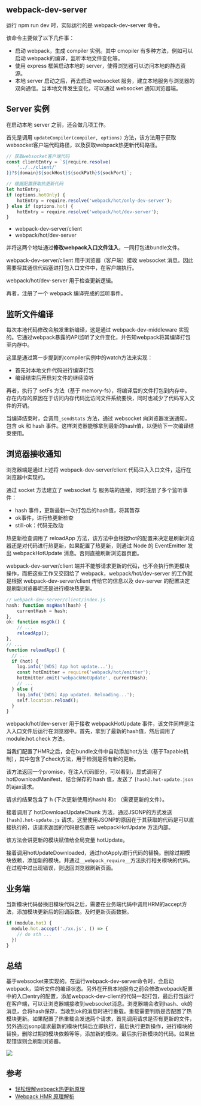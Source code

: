 ## webpack-dev-server

运行 npm run dev 时，实际运行的是 webpack-dev-server 命令。

该命令主要做了以下几件事：

+ 启动 webpack，生成 compiler 实例。其中 cmopiler 有多种方法，例如可以启动 webpack的编译，监听本地文件变化等。
+ 使用 express 框架启动本地的 server，使得浏览器可以访问本地的静态资源。
+ 本地 server 启动之后，再去启动 websocket 服务，建立本地服务与浏览器的双向通信。当本地文件发生变化，可以通过 websocket 通知浏览器端。

## Server 实例

在启动本地 server 之前，还会做几项工作。

首先是调用 `updateCompiler(compiler, options)` 方法，该方法用于获取websocket客户端代码路径，以及获取webpack热更新代码路径。

```js
// 获取websocket客户端代码
const clientEntry = `${require.resolve(
    '../../client/'
)}?${domain}${sockHost}${sockPath}${sockPort}`;

// 根据配置获取热更新代码
let hotEntry;
if (options.hotOnly) {
    hotEntry = require.resolve('webpack/hot/only-dev-server');
} else if (options.hot) {
    hotEntry = require.resolve('webpack/hot/dev-server');
}
```

+ webpack-dev-server/client
+ webpack/hot/dev-server

并将这两个地址通过**修改webpack入口文件注入**，一同打包进bundle文件。

webpack-dev-server/client 用于浏览器（客户端）接收 websocket 消息。因此需要将其通信代码塞进打包入口文件中，在客户端执行。

webpack/hot/dev-server 用于检查更新逻辑。

再者，注册了一个 webpack 编译完成的监听事件。

## 监听文件编译

每次本地代码修改会触发重新编译，这是通过 webpack-dev-middleware 实现的。它通过webpack暴露的API监听了文件变化，并告知webpack将其编译打包至内存中。

这里是通过第一步提到的compiler实例中的watch方法来实现：

+ 首先对本地文件代码进行编译打包
+ 编译结束后开启对文件的继续监听

再者，执行了 setFs 方法（基于 memory-fs），将编译后的文件打包到内存中。存在内存的原因在于访问内存代码比访问文件系统要快，同时也减少了代码写入文件的开销。

当编译结束时，会调用`_sendStats` 方法，通过 websocket 向浏览器发送通知，包含 ok 和 hash 事件。这样浏览器能够拿到最新的hash值，以便给下一次编译结束使用。

## 浏览器接收通知

浏览器端是通过上述将 webpack-dev-server/client 代码注入入口文件，运行在浏览器中实现的。

通过 socket 方法建立了 websocket 与 服务端的连接，同时注册了多个监听事件：

+ hash 事件，更新最新一次打包后的hash值，将其暂存
+ ok事件，进行热更新检查
+ still-ok：代码无改动

热更新检查调用了 reloadApp 方法，该方法中会根据hot的配置来决定是刷新浏览器还是对代码进行热更新，如果配置了热更新，则通过 Node 的 EventEmitter 发出 webpackHotUpdate 消息。否则直接刷新浏览器页面。

webpack-dev-server/client 端并不能够请求更新的代码，也不会执行热更模块操作，而把这些工作又交回给了 webpack，webpack/hot/dev-server 的工作就是根据 webpack-dev-server/client 传给它的信息以及 dev-server 的配置决定是刷新浏览器呢还是进行模块热更新。

```js
// webpack-dev-server/client/index.js
hash: function msgHash(hash) {
    currentHash = hash;
},
ok: function msgOk() {
    // ...
    reloadApp();
},
// ...
function reloadApp() {
  // ...
  if (hot) {
    log.info('[WDS] App hot update...');
    const hotEmitter = require('webpack/hot/emitter');
    hotEmitter.emit('webpackHotUpdate', currentHash);
    // ...
  } else {
    log.info('[WDS] App updated. Reloading...');
    self.location.reload();
  }
}
```

webpack/hot/dev-server 用于接收 webpackHotUpdate 事件，该文件同样是注入入口文件后运行在浏览器中。首先，拿到了最新的hash值，然后调用了 module.hot.check 方法。

当我们配置了HMR之后，会在bundle文件中自动添加hot方法（基于Tapable机制），其中包含了check方法，用于检测是否有新的更新。

该方法返回一个promise，在注入代码部分，可以看到，显式调用了 hotDownloadManifest，结合保存的 hash 值，发送了 `[hash].hot-update.json`的ajax请求。

请求的结果包含了 h (下次更新使用的hash) 和c （需要更新的文件）。

接着调用了 hotDownloadUpdateChunk 方法，通过JSONP的方式发送 `[hash].hot-update.js` 请求。这里使用JSONP的原因在于其获取的代码是可以直接执行的，该请求返回的代码是包裹在 webpackHotUpdate 方法内部。

该方法会讲更新的模块赋值给全局变量 hotUpdate。

接着调用hotUpdateDownloaded，通过hotApply进行代码的替换。删除过期模块依赖，添加新的模块。并通过`__webpack_require__`方法执行相关模块的代码。在过程中过出现错误，则退回浏览器刷新页面。

## 业务端

当新模块代码替换旧模块代码之后，需要在业务端代码中调用HRM的accept方法，添加模块更新后的回调函数。及时更新页面数据。

```js
if (module.hot) {
  module.hot.accept('./xx.js', () => {
    // do sth ...
  })
}
```



## 总结

基于websocket来实现的。在运行webpack-dev-server命令时，会启动webpack，监听文件的编译状态。另外在开启本地服务之前会修改webpack配置中的入口entry的配置，添加webpack-dev-client的代码一起打包，最后打包运行在客户端，可以让浏览器端接收到websocket消息。浏览器端会收到hash、ok的消息，会将hash保存，当收到ok的消息时进行重载。重载需要判断是否配置了热模块更新。如果配置了热重载会发送两个请求，首先调用请求是否有更新的文件，另外通过jsonp请求最新的模块代码后立即执行，最后执行更新操作，进行模块的替换，删除过期的模块依赖等等，添加新的模块。最后执行新模块的代码。如果出现错误则会刷新浏览器。

![](https://pic1.zhimg.com/80/v2-f7139f8763b996ebfa28486e160f6378_720w.jpg)

## 参考

+ [轻松理解webpack热更新原理](https://juejin.im/post/5de0cfe46fb9a071665d3df0)
+ [Webpack HMR 原理解析](https://zhuanlan.zhihu.com/p/30669007)